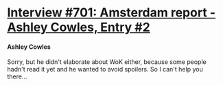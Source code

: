 # [Interview #701: Amsterdam report - Ashley Cowles, Entry #2](https://www.theoryland.com/intvmain.php?i=701#2)

#### Ashley Cowles

Sorry, but he didn't elaborate about WoK either, because some people hadn't read it yet and he wanted to avoid spoilers. So I can't help you there...

